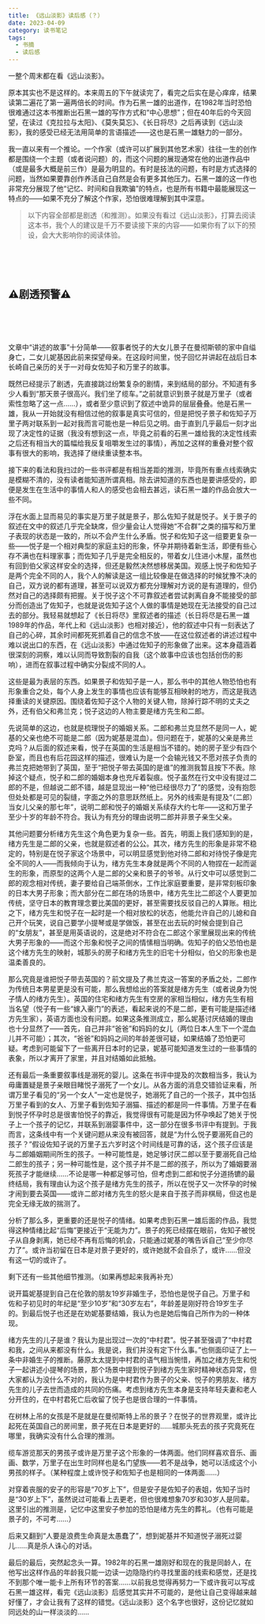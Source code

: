```yaml
---
title: 《远山淡影》读后感（？）
date: 2023-04-09 
category: 读书笔记
tags: 
  - 书摘
  - 读后感
---
```


一整个周末都在看《远山淡影》。

原本其实也不是这样的。本来周五的下午就读完了，看完之后实在是心痒痒，结果读第二遍花了第一遍两倍长的时间。作为石黑一雄的出道作，在1982年当时恐怕很难通过这本书推断出石黑一雄的写作方式和“中心思想”；但在40年后的今天回望，在读过《克拉拉与太阳》、《莫失莫忘》、《长日将尽》之后再读到《远山淡影》，我的感受已经无法用简单的言语描述——这也是石黑一雄魅力的一部分。

我一直以来有一个推论。一个作家（或许可以扩展到其他艺术家）往往一生的创作都是围绕一个主题（或者说问题）的，而这个问题的展现通常在他的出道作品中（或是最多大概是前三作）是最为明显的。有时是技法的问题，有时是方式选择的问题，当然如果要靠创作养活自己自然是会有更多其他压力。石黑一雄的这一作也非常充分展现了他“记忆、时间和自我欺骗”的特点，也是所有书籍中最能展现这一特点的——如果不充分了解这个作家，恐怕很难理解到其中深意。

<!--more-->

> 以下内容全部都是剧透（和推测）。如果没有看过《远山淡影》，打算去阅读这本书，我个人的建议是千万不要读接下来的内容——如果你有了以下的预设，会大大影响你的阅读体验。

<br />

<br />

<br />

## ⚠️剧透预警⚠️

<br />

<br />

<br />

文章中“讲述的故事”十分简单——叙事者悦子的大女儿景子在曼彻斯顿的家中自缢身亡，二女儿妮基因此前来探望母亲。在这段时间里，悦子回忆并讲起在战后日本长崎自己亲历的关于一对母女佐知子和万里子的故事。

既然已经提示了剧透，先直接跳过纷繁复杂的剧情，来到结局的部分。不知道有多少人看到“那天景子很高兴。我们坐了缆车。”之前就意识到景子就是万里子（或者索性忽略了这一点……），或者至少意识到了叙述中诡异的层层叠叠。他是石黑一雄，我从一开始就没有相信过他的叙事是真实可信的，但是把悦子景子和佐知子万里子两对联系到一起对我而言可能也是一种后见之明。由于直到几乎最后一刻才出现了决定性的证据（我没有想到这一点，毕竟之前看的石黑一雄给我的决定性线索之后还有相当大的篇幅给我反复咀嚼发生过的事情），再加之这样的重叠对整个叙事有很大的影响，我选择了继续重读整本书。

接下来的看法和我扫过的一些书评都是有相当差距的推测，毕竟所有重点线索确实是模糊不清的，没有读者能知道所谓真相。除去讲知道的东西也是要讲感受的，即便是发生在生活中的事情人和人的感受也会相去甚远，读石黑一雄的作品会放大一些不同。

浮在水面上显而易见的事实是万里子就是景子，那么佐知子就是悦子。关于景子的叙述在文中的叙述几乎完全缺席，但少量会让人觉得她“不合群”之类的描写和万里子表现的状态是一致的，所以不会产生什么矛盾。悦子和佐知子这一组要更复杂一些——悦子是一个相对典型的家庭主妇的形象，怀孕并期待着新生活，即便有些心存不满也在料理家事；而佐知子几乎是完全相反的，带着女儿住进小木屋，虽然也有回到伯父家这样安全的选择，但还是毅然决然想移居美国。观感上悦子和佐知子是两个完全不同的人，我个人的解读是这一组比较像是在做选择的时候犹豫不决的自己，双方说的都有道理，甚至可以说双方都充分理解对方说的是有道理的，但仍然对自己的选择颇有把握。关于悦子这个不可靠叙述者尝试剥离自身不能接受的部分而创造出了佐知子，也就是说佐知子这个人做的事情是她现在无法接受的自己过去的部分。我轻易就想起了《长日将尽》里叙述者的描述（长日将尽是石黑一雄1989年的作品，年代上和《远山淡影》也相对接近），他的叙述中只有一刻表达了自己的心碎，其余时间都死死抓着自己的信念不放——在这位叙述者的讲述过程中难以说出口的东西，在《远山淡影》中通过佐知子的形象做了出来。这本身蕴涵着很深刻的洞察，难以认同而导致割裂的自我（这个故事中应该也包括创伤的影响），进而在叙事过程中确实分裂成不同的人。

这些是最为表层的东西。如果景子和佐知子是一人，那么书中的其他人物恐怕也有形象重合之处，每个人身上发生的事情也应该有能够互相映射的地方，而这是我选择重读的关键原因。围绕着佐知子这个人物的关键人物，除掉行踪不明的丈夫之外，还有伯父和弗兰克；悦子这边的人物主要是绪方先生和二郎。

先说简单的这边，也就是梳理悦子的婚姻关系。二郎和弗兰克显然不是同一人，妮基的父亲也绝不可能是二郎（因为妮基是混血）。但问题在于，妮基的父亲是弗兰克吗？从后面的叙述来看，悦子在英国的生活是相当不错的。她的房子至少有四个卧室，而且也有后花园这样的描述，很难认为是一个会输光钱又不愿对孩子负责的弗兰克把她带到了英国，至于“把悦子带去英国的是谁”的推测我暂且按下不表。除掉这个疑点，悦子和二郎的婚姻本身也充斥着裂痕。悦子虽然在行文中没有提过二郎的不是，但越说二郎不错，越是显现出一种“他已经很尽力了”的感觉，没有抱怨但处处都是可见的裂缝，字面之外的意思跃然纸上。另外的线索是有提及“（二郎）当女儿父亲的那七年”，说明二郎和悦子的婚姻关系续存大约七年——这和万里子至少十岁的年龄不符合。我认为有充分的理由说明二郎并非景子亲生父亲。

其他问题要分析绪方先生这个角色更为复杂一些。首先，明面上我们感知到的是，绪方先生是二郎的父亲，也就是叙述者的公公。其次，绪方先生的形象是非常不稳定的，特别是在悦子家这个场景中，可以明显感觉到他对待二郎和对待悦子像是完全不同的人——而我倾向于认为，绪方先生本身就是两个不同的人物捏在一起而诞生的形象，而原型的这两个人是二郎的父亲和景子的爷爷。从行文中可以感觉到二郎的观念相对传统，妻子要给自己端茶倒水，工作比家庭要重要，是非常刻板印象的日本大男子形象；而大部分在二郎在场的场景中，绪方先生比二郎这个人要更加传统，坚守日本的教育理念要比美国的更好，甚至需要找反驳自己的人算账。相比之下，绪方先生和悦子在一起时是一个相对放松的状态，他能允许自己的儿媳和自己开个玩笑，说自己要学小提琴或是学做饭，甚至在出去玩的时候会提到自己的“女朋友”，甚至是用英语说的，这是绝对不符合在二郎这个家里展现出来的传统大男子形象的——而这个形象和悦子之间的情愫相当明确。佐知子的伯父恐怕也是这个绪方先生的映射，城那头的房子和绪方先生的旧宅十分相似，伯父的形象也是温柔善良的。

那么究竟是谁把悦子带去英国的？前文提及了弗兰克这一答案的矛盾之处，二郎作为传统日本男星更是没有可能，那么我想给出的答案就是绪方先生（或者说身为悦子情人的绪方先生）。英国的住宅和绪方先生有空房的家相当相似，绪方先生有相当名望（悦子有一些“嫁入豪门”的表述，看起来说的不是二郎，更有可能是描述绪方先生家），英语方面也没有问题。如果这条推测成立，那么妮基讨厌结婚的理由也十分显然了——首先，自己并非“爸爸”和妈妈的女儿（两位日本人生下一个混血儿并不可能）；其次，“爸爸”和妈妈之间的年龄差很可疑，如果结婚了恐怕更可疑。考虑到可能留下了一些离开日本时的记录，妮基可能知道发生过的一些事情的表象，所以才离开了家里，并且对结婚如此抵触。

还有最后一条重要叙事线是溺死的婴儿。这条在书评中提及的次数相当多，我认为毋庸置疑是景子亲眼目睹悦子溺死了一个女儿。从各方面的消息交错验证来看，所谓万里子看见的“另一个女人”一定也是悦子，她溺死了自己的一个孩子，其中包括万里子看到的女人、万里子看到佐知子溺猫、描述的都是同一件事情。万里子在看到悦子怀孕时总是很害怕悦子的靠近，我觉得很有可能是因为怀孕唤起了她关于悦子上一个孩子的记忆，并联系到溺婴事件中，这一部分在很多书评中有提到。于我而言，这条线中有一个关键问题从来没有被回答，就是“为什么悦子要溺死自己的孩子？”假设佐知子说的万里子五六岁时这个时间线是可靠的话，这个孩子应该是与二郎婚姻期间所生的孩子。一种可能性是，她足够讨厌二郎以至于要溺死自己给二郎生的孩子；另一种可能性是，这个孩子并不是二郎的孩子，所以为了婚姻要溺死孩子才能继续……不论是哪一种都足够可怕，但考虑到二郎和悦子分道扬镳的最终结局，我有理由认为这个孩子是绪方先生的孩子，所以在悦子又一次怀孕的时候才闹到要去英国——或许二郎对绪方先生的怒火是来自于孩子而非棋局，但这也是完全无缘无故的揣测了。

分析了那么多，更重要的还是悦子的情绪。如果考虑到石黑一雄后面的作品，我觉得这种情绪比起“后悔”更接近于“无能为力”。景子的死已经摆在眼前，佐知子被悦子从自身剥离，她已经不再有后悔的机会，只能通过妮基的嘴告诉自己“至少你尽力了”。或许当初留在日本是对景子更好的，或许她就不会自杀了，或许……但没有这一切的或许了。

剩下还有一些其他细节推测。（如果再想起来我再补充）

说开篇妮基提到自己在伦敦的朋友19岁非婚生子，恐怕也是悦子自己。万里子和佐和子初见时的年纪是“至少10岁”和“30岁左右”，年龄差是刚好符合19岁生子的。到最后悦子也还是在劝妮基要结婚，我认为也是她后悔自己所作为的一种体现。

绪方先生的儿子是谁？我认为是出现过一次的“中村君”。悦子甚至强调了“中村君和我，之间从来都没有什么。我是说，我们并没有定下什么事。”也侧面印证了上一条中非婚生子的推断。藤原太太提到中村君的语气相当惋惜，再加之绪方先生和悦子一起讲述小提琴的场景，那个场景中提到悦子到绪方先生家时精神状态异常，但大家都认为没什么不对的，我认为是中村君作为景子的父亲、悦子的男朋友、绪方先生的儿子去世而造成的共同的伤痛。考虑到绪方先生本身是支持年轻夫妻和老人分开住的，在中村君死亡后收留了悦子也是很合理的一件事情。

在树林上吊的女孩是不是就是在曼彻斯特上吊的景子？在悦子的世界观里，或许比起死在英国自己的房间里，景子死在日本是更好的……城那头死去的孩子究竟死在哪里，我确实没有什么合理的推测。

缆车游览那天的男孩子或许是万里子这个形象的一体两面。他们同样喜欢音乐、画画、数学，万里子在出生时同样也是名门望族——若不是战争，她可以活成这个小男孩的样子。（某种程度上或许悦子和佐知子也是相同的一体两面……）

对穿着丧服的安子的形容是“70岁上下”，但是安子是佐知子的表姐，佐知子当时是“30岁上下”，虽然说过可能看上去更老，但也很难想象70岁和30岁人是同辈。这里引出的推测是，记忆中这里安子参加的恐怕是绪方先生的葬礼。（也有可能是景子的，不可考……）

后来又翻到“人要是浪费生命真是太愚蠢了”，想到妮基并不知道悦子溺死过婴儿……真是杀人诛心的对话。

最后的最后，突然起念头一算。1982年的石黑一雄刚好和现在的我是同龄人，在他写出这样作品的年龄我只能一边读一边隐隐约约寻找里面的线索和感觉，还是找不到那个唯一能卡上所有环节的答案……以前我总觉得再努力一下或许我可以写成石黑一雄这样，看完《远山淡影》后感觉其实并不可能的，是他让自己变得越来越好懂了，才会让我有了这样的错觉。《远山淡影》这个名字也很好，这份记忆就如同远处的山一样淡淡的……